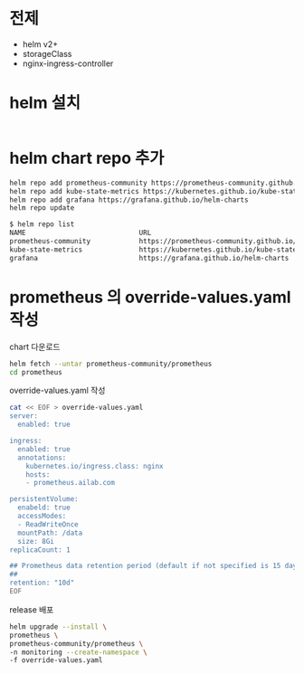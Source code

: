 # 전제

- helm v2+
- storageClass
- nginx-ingress-controller

# helm 설치

``` bash

```

# helm chart repo 추가

``` bash
helm repo add prometheus-community https://prometheus-community.github.io/helm-charts
helm repo add kube-state-metrics https://kubernetes.github.io/kube-state-metrics
helm repo add grafana https://grafana.github.io/helm-charts
helm repo update

$ helm repo list
NAME                            URL
prometheus-community            https://prometheus-community.github.io/helm-charts
kube-state-metrics              https://kubernetes.github.io/kube-state-metrics
grafana                         https://grafana.github.io/helm-charts
```

# prometheus 의 override-values.yaml 작성

chart 다운로드

``` bash
helm fetch --untar prometheus-community/prometheus
cd prometheus
```

override-values.yaml 작성

``` bash
cat << EOF > override-values.yaml
server:
  enabled: true

ingress:
  enabled: true
  annotations:
    kubernetes.io/ingress.class: nginx
    hosts:
    - prometheus.ailab.com

persistentVolume:
  enabeld: true
  accessModes:
  - ReadWriteOnce
  mountPath: /data
  size: 8Gi
replicaCount: 1

## Prometheus data retention period (default if not specified is 15 days)
##
retention: "10d"
EOF
```

release 배포

``` bash
helm upgrade --install \
prometheus \
prometheus-community/prometheus \
-n monitoring --create-namespace \
-f override-values.yaml
```